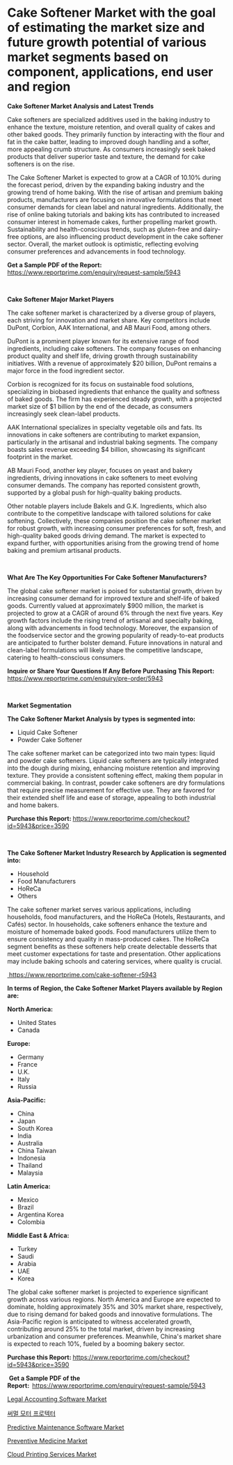 <p><h1>Cake Softener Market with the goal of estimating the market size and future growth potential of various market segments based on component, applications, end user and region</h1></p><p><strong>Cake Softener Market Analysis and Latest Trends</strong></p>
<p><p>Cake softeners are specialized additives used in the baking industry to enhance the texture, moisture retention, and overall quality of cakes and other baked goods. They primarily function by interacting with the flour and fat in the cake batter, leading to improved dough handling and a softer, more appealing crumb structure. As consumers increasingly seek baked products that deliver superior taste and texture, the demand for cake softeners is on the rise.</p><p>The Cake Softener Market is expected to grow at a CAGR of 10.10% during the forecast period, driven by the expanding baking industry and the growing trend of home baking. With the rise of artisan and premium baking products, manufacturers are focusing on innovative formulations that meet consumer demands for clean label and natural ingredients. Additionally, the rise of online baking tutorials and baking kits has contributed to increased consumer interest in homemade cakes, further propelling market growth. Sustainability and health-conscious trends, such as gluten-free and dairy-free options, are also influencing product development in the cake softener sector. Overall, the market outlook is optimistic, reflecting evolving consumer preferences and advancements in food technology.</p></p>
<p><strong>Get a Sample PDF of the Report:&nbsp;</strong> <a href="https://www.reportprime.com/enquiry/request-sample/5943">https://www.reportprime.com/enquiry/request-sample/5943</a></p>
<p>&nbsp;</p>
<p><strong>Cake Softener Major Market Players</strong></p>
<p><p>The cake softener market is characterized by a diverse group of players, each striving for innovation and market share. Key competitors include DuPont, Corbion, AAK International, and AB Mauri Food, among others.</p><p>DuPont is a prominent player known for its extensive range of food ingredients, including cake softeners. The company focuses on enhancing product quality and shelf life, driving growth through sustainability initiatives. With a revenue of approximately $20 billion, DuPont remains a major force in the food ingredient sector.</p><p>Corbion is recognized for its focus on sustainable food solutions, specializing in biobased ingredients that enhance the quality and softness of baked goods. The firm has experienced steady growth, with a projected market size of $1 billion by the end of the decade, as consumers increasingly seek clean-label products.</p><p>AAK International specializes in specialty vegetable oils and fats. Its innovations in cake softeners are contributing to market expansion, particularly in the artisanal and industrial baking segments. The company boasts sales revenue exceeding $4 billion, showcasing its significant footprint in the market.</p><p>AB Mauri Food, another key player, focuses on yeast and bakery ingredients, driving innovations in cake softeners to meet evolving consumer demands. The company has reported consistent growth, supported by a global push for high-quality baking products.</p><p>Other notable players include Bakels and G.K. Ingredients, which also contribute to the competitive landscape with tailored solutions for cake softening. Collectively, these companies position the cake softener market for robust growth, with increasing consumer preferences for soft, fresh, and high-quality baked goods driving demand. The market is expected to expand further, with opportunities arising from the growing trend of home baking and premium artisanal products.</p></p>
<p>&nbsp;</p>
<p><strong>What Are The Key Opportunities For Cake Softener Manufacturers?</strong></p>
<p><p>The global cake softener market is poised for substantial growth, driven by increasing consumer demand for improved texture and shelf-life of baked goods. Currently valued at approximately $900 million, the market is projected to grow at a CAGR of around 6% through the next five years. Key growth factors include the rising trend of artisanal and specialty baking, along with advancements in food technology. Moreover, the expansion of the foodservice sector and the growing popularity of ready-to-eat products are anticipated to further bolster demand. Future innovations in natural and clean-label formulations will likely shape the competitive landscape, catering to health-conscious consumers.</p></p>
<p><strong>Inquire or Share Your Questions If Any Before Purchasing This Report:</strong> <a href="https://www.reportprime.com/enquiry/pre-order/5943">https://www.reportprime.com/enquiry/pre-order/5943</a></p>
<p>&nbsp;</p>
<p><strong>Market Segmentation</strong></p>
<p><strong>The Cake Softener Market Analysis by types is segmented into:</strong></p>
<p><ul><li>Liquid Cake Softener</li><li>Powder Cake Softener</li></ul></p>
<p><p>The cake softener market can be categorized into two main types: liquid and powder cake softeners. Liquid cake softeners are typically integrated into the dough during mixing, enhancing moisture retention and improving texture. They provide a consistent softening effect, making them popular in commercial baking. In contrast, powder cake softeners are dry formulations that require precise measurement for effective use. They are favored for their extended shelf life and ease of storage, appealing to both industrial and home bakers.</p></p>
<p><strong>Purchase this Report:&nbsp;</strong><a href="https://www.reportprime.com/checkout?id=5943&price=3590">https://www.reportprime.com/checkout?id=5943&price=3590</a></p>
<p>&nbsp;</p>
<p><strong>The Cake Softener Market Industry Research by Application is segmented into:</strong></p>
<p><ul><li>Household</li><li>Food Manufacturers</li><li>HoReCa</li><li>Others</li></ul></p>
<p><p>The cake softener market serves various applications, including households, food manufacturers, and the HoReCa (Hotels, Restaurants, and Cafés) sector. In households, cake softeners enhance the texture and moisture of homemade baked goods. Food manufacturers utilize them to ensure consistency and quality in mass-produced cakes. The HoReCa segment benefits as these softeners help create delectable desserts that meet customer expectations for taste and presentation. Other applications may include baking schools and catering services, where quality is crucial.</p></p>
<p><a href="https://www.reportprime.com/cake-softener-r5943">&nbsp;https://www.reportprime.com/cake-softener-r5943</a></p>
<p><strong>In terms of Region, the Cake Softener Market Players available by Region are:</strong></p>
<p>
    <p> <strong> North America: </strong>
        <ul>
            <li>United States</li>
            <li>Canada</li>
        </ul>
        </p> 
    <p> <strong> Europe: </strong>
        <ul>
            <li>Germany</li>
            <li>France</li>
            <li>U.K.</li>
            <li>Italy</li>
            <li>Russia</li>
        </ul>
        </p> 
    <p> <strong> Asia-Pacific: </strong>
        <ul>
            <li>China</li>
            <li>Japan</li>
            <li>South Korea</li>
            <li>India</li>
            <li>Australia</li>
            <li>China Taiwan</li>
            <li>Indonesia</li>
            <li>Thailand</li>
            <li>Malaysia</li>
        </ul>
        </p> 
    <p> <strong> Latin America: </strong>
        <ul>
            <li>Mexico</li>
            <li>Brazil</li>
            <li>Argentina Korea</li>
            <li>Colombia</li>
        </ul>
        </p> 
    <p> <strong> Middle East & Africa: </strong>
        <ul>
            <li>Turkey</li>
            <li>Saudi</li>
            <li>Arabia</li>
            <li>UAE</li>
            <li>Korea</li>
        </ul>
    </p>
    </p>
<p><p>The global cake softener market is projected to experience significant growth across various regions. North America and Europe are expected to dominate, holding approximately 35% and 30% market share, respectively, due to rising demand for baked goods and innovative formulations. The Asia-Pacific region is anticipated to witness accelerated growth, contributing around 25% to the total market, driven by increasing urbanization and consumer preferences. Meanwhile, China's market share is expected to reach 10%, fueled by a booming bakery sector.</p></p>
<p><strong>Purchase this Report: </strong><a href="https://www.reportprime.com/checkout?id=5943&price=3590">https://www.reportprime.com/checkout?id=5943&price=3590</a></p>
<p>&nbsp;<strong>Get a Sample PDF of the Report:&nbsp;&nbsp;</strong><a href="https://www.reportprime.com/enquiry/request-sample/5943">https://www.reportprime.com/enquiry/request-sample/5943</a></p>
<p><strong></strong></p>
<p><p><a href="https://medium.com/@natoshajacobsk69/legal-accounting-software-market-size-share-trends-analysis-report-by-product-4dd0d7a582cf">Legal Accounting Software Market</a></p><p><a href="https://medium.com/@eiehrdy77/%EC%97%B4-%EB%AA%A8%ED%84%B0-%EB%B3%B4%ED%98%B8%EA%B8%B0-%EC%8B%9C%EC%9E%A5-%EB%8F%99%ED%96%A5-%EB%B0%8F-%EB%B6%84%EC%84%9D-%EB%AF%B8%EB%9E%98-%EC%84%B1%EC%9E%A5-2024-2031-%EC%9D%84-%EC%9C%84%ED%95%9C-%EA%B8%B0%ED%9A%8C%EC%99%80-%EB%8F%84%EC%A0%84-%EA%B3%BC%EC%A0%9C-7c4d9861349d">써멀 모터 프로텍터</a></p><p><a href="https://medium.com/@natoshajacobsk69/driving-factors-behind-the-predictive-maintenance-software-market-trends-applications-and-522855c235d6">Predictive Maintenance Software Market</a></p><p><a href="https://www.linkedin.com/pulse/global-market-pulse-trends-growth-analysis-preventive-medicine-nubgc?trackingId=jF9%2FosvTSmeUdGsuCbRA%2Fg%3D%3D">Preventive Medicine Market</a></p><p><a href="https://www.linkedin.com/pulse/global-cloud-printing-services-market-focus-application-end-use-5k0bc?trackingId=g1vJoA1%2BT8uNqi7pWKFL3A%3D%3D">Cloud Printing Services Market</a></p></p>